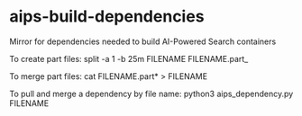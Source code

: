 # aips-build-dependencies
Mirror for dependencies needed to build AI-Powered Search containers

To create part files:
split -a 1 -b 25m FILENAME FILENAME.part_

To merge part files:
cat FILENAME.part* > FILENAME 

To pull and merge a dependency by file name:
python3 aips_dependency.py FILENAME
